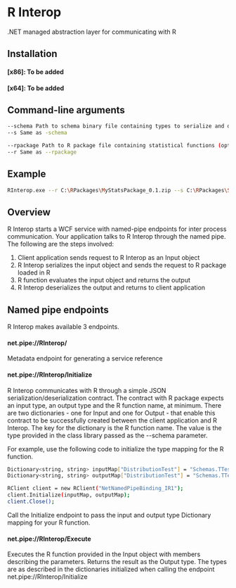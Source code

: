 # R Interop
.NET managed abstraction layer for communicating with R

## Installation
#### [x86]: To be added
#### [x64]: To be added

## Command-line arguments
```sh
--schema Path to schema binary file containing types to serialize and deserialize input data and output data sent to and received from the R package, respectively
--s Same as -schema

--rpackage Path to R package file containing statistical functions (optional if packages are already installed)
--r Same as --rpackage
```

## Example
```sh
RInterop.exe --r C:\RPackages\MyStatsPackage_0.1.zip --s C:\RPackages\Schemas.dll
```

## Overview
R Interop starts a WCF service with named-pipe endpoints for inter process communication. Your application talks to R Interop through the named pipe. The following are the steps involved:
1. Client application sends request to R Interop as an Input object
2. R Interop serializes the input object and sends the request to R package loaded in R
3. R function evaluates the input object and returns the output
4. R Interop deserializes the output and returns to client application

## Named pipe endpoints
R Interop makes available 3 endpoints.

#### net.pipe://RInterop/
Metadata endpoint for generating a service reference

#### net.pipe://RInterop/Initialize
R Interop communicates with R through a simple JSON serialization/deserialization contract. The contract with R package expects an input type, an output type and the R function name, at minimum. There are two dictionaries - one for Input and one for Output - that enable this contract to be successfully created between the client application and R Interop. The key for the dictionary is the R function name. The value is the type provided in the class library passed as the --schema parameter. 

For example, use the following code to initialize the type mapping for the R function.
```sh
Dictionary<string, string> inputMap["DistributionTest"] = "Schemas.TTest.Input";
Dictionary<string, string> outputMap["DistributionTest"] = "Schemas.TTest.Output";

RClient client = new RClient("NetNamedPipeBinding_IR1");
client.Initialize(inputMap, outputMap);
client.Close();
```

Call the Initialize endpoint to pass the input and output type Dictionary mapping for your R function.

#### net.pipe://RInterop/Execute
Executes the R function provided in the Input object with members describing the parameters. Returns the result as the Output type. The types are as described in the dictionaries initialized when calling the endpoint net.pipe://RInterop/Initialize